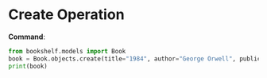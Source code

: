 # Create Operation

**Command**:
```python
from bookshelf.models import Book
book = Book.objects.create(title="1984", author="George Orwell", publication_year=1949)
print(book)
